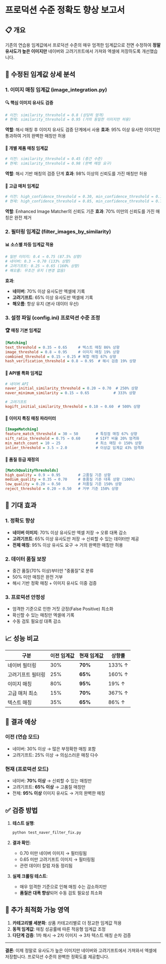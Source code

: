 # 프로덕션 수준 정확도 향상 보고서

## 📋 개요
기존의 연습용 임계값에서 프로덕션 수준의 매우 엄격한 임계값으로 전면 수정하여 **정말 유사도가 높은 이미지만** 네이버와 고려기프트에서 가져와 엑셀에 저장하도록 개선했습니다.

## 🎯 수정된 임계값 상세 분석

### 1. 이미지 매칭 임계값 (image_integration.py)

#### 🔍 핵심 이미지 유사도 검증
```python
# 이전: similarity_threshold = 0.8 (상당히 엄격)
# 현재: similarity_threshold = 0.95 (거의 동일한 이미지만 허용)
```

**역할**: 해시 매칭 후 이미지 유사도 검증 단계에서 사용
**효과**: 95% 이상 유사한 이미지만 통과하여 거의 완벽한 매칭만 허용

#### 🎯 개별 제품 매칭 임계값
```python
# 이전: similarity_threshold = 0.45 (중간 수준)
# 현재: similarity_threshold = 0.98 (완벽 매칭 요구)
```

**역할**: 해시 기반 매칭의 검증 단계
**효과**: 98% 이상의 신뢰도를 가진 매칭만 허용

#### 🚀 고급 매처 임계값
```python
# 이전: high_confidence_threshold = 0.30, min_confidence_threshold = 0.15
# 현재: high_confidence_threshold = 0.85, min_confidence_threshold = 0.70
```

**역할**: Enhanced Image Matcher의 신뢰도 기준
**효과**: 70% 미만의 신뢰도를 가진 매칭은 완전 제거

### 2. 필터링 임계값 (filter_images_by_similarity)

#### 📊 소스별 차등 임계값 적용
```python
# 일반 이미지: 0.4 → 0.75 (87.5% 상향)
# 네이버: 0.3 → 0.70 (133% 상향)  
# 고려기프트: 0.25 → 0.65 (160% 상향)
# 해오름: 무조건 유지 (변경 없음)
```

**효과**: 
- **네이버**: 70% 이상 유사도만 엑셀에 기록
- **고려기프트**: 65% 이상 유사도만 엑셀에 기록
- **해오름**: 항상 유지 (본사 데이터 우선)

### 3. 설정 파일 (config.ini) 프로덕션 수준 조정

#### 🏆 매칭 기본 임계값
```ini
[Matching]
text_threshold = 0.35 → 0.65     # 텍스트 매칭 86% 상향
image_threshold = 0.8 → 0.95     # 이미지 매칭 19% 상향  
combined_threshold = 0.15 → 0.25 # 복합 매칭 67% 상향
hash_verification_threshold = 0.8 → 0.95  # 해시 검증 19% 상향
```

#### 🎯 API별 특화 임계값
```ini
# 네이버 API
naver_initial_similarity_threshold = 0.20 → 0.70  # 250% 상향
naver_minimum_similarity = 0.15 → 0.65           # 333% 상향

# 고려기프트
kogift_initial_similarity_threshold = 0.10 → 0.60  # 500% 상향
```

#### 🔬 이미지 특징 매칭 파라미터
```ini
[ImageMatching]
feature_match_threshold = 30 → 50        # 특징점 매칭 67% 상향
sift_ratio_threshold = 0.75 → 0.60       # SIFT 비율 20% 엄격화
min_match_count = 10 → 25                # 최소 매칭 수 150% 상향
inlier_threshold = 3.5 → 2.0             # 이상값 임계값 43% 엄격화
```

#### 🏅 품질 등급 재정의
```ini
[MatchQualityThresholds]
high_quality = 0.9 → 0.95        # 고품질 기준 상향
medium_quality = 0.35 → 0.70     # 중품질 기준 대폭 상향 (100%)
low_quality = 0.20 → 0.50        # 저품질 기준 150% 상향
reject_threshold = 0.20 → 0.50   # 거부 기준 150% 상향
```

## 🚀 기대 효과

### 1. 정확도 향상
- **네이버 이미지**: 70% 이상 유사도만 엑셀 저장 → 오류 대폭 감소
- **고려기프트**: 65% 이상 유사도만 저장 → 신뢰할 수 있는 데이터만 제공
- **전체 매칭**: 95% 이상 유사도 요구 → 거의 완벽한 매칭만 허용

### 2. 데이터 품질 보장
- 중간 품질(70% 이상)부터만 "중품질"로 분류
- 50% 미만 매칭은 완전 거부
- 해시 기반 정확 매칭 + 이미지 유사도 이중 검증

### 3. 프로덕션 안정성
- 엄격한 기준으로 인한 거짓 긍정(False Positive) 최소화
- 확신할 수 있는 매칭만 엑셀에 기록
- 수동 검토 필요성 대폭 감소

## 📈 성능 비교

| 구분 | 이전 임계값 | 현재 임계값 | 상향률 |
|------|-------------|-------------|--------|
| 네이버 필터링 | 30% | **70%** | 133% ↑ |
| 고려기프트 필터링 | 25% | **65%** | 160% ↑ |
| 이미지 매칭 | 80% | **95%** | 19% ↑ |
| 고급 매처 최소 | 15% | **70%** | 367% ↑ |
| 텍스트 매칭 | 35% | **65%** | 86% ↑ |

## 🎯 결과 예상

### 이전 (연습 모드)
- 네이버: 30% 이상 → 많은 부정확한 매칭 포함
- 고려기프트: 25% 이상 → 의심스러운 매칭 다수

### 현재 (프로덕션 모드)  
- 네이버: **70% 이상** → 신뢰할 수 있는 매칭만
- 고려기프트: **65% 이상** → 고품질 매칭만
- 전체: **95% 이상** 이미지 유사도 → 거의 완벽한 매칭

## ✅ 검증 방법

1. **테스트 실행**:
   ```bash
   python test_naver_filter_fix.py
   ```

2. **결과 확인**:
   - 0.70 미만 네이버 이미지 → 필터링됨
   - 0.65 미만 고려기프트 이미지 → 필터링됨
   - 관련 데이터 칼럼 자동 정리됨

3. **실제 크롤링 테스트**:
   - 매우 엄격한 기준으로 인해 매칭 수는 감소하지만
   - **품질은 대폭 향상**되어 수동 검토 필요성 최소화

## 🔧 추가 최적화 가능 영역

1. **카테고리별 세분화**: 상품 카테고리별로 더 정교한 임계값 적용
2. **동적 임계값**: 매칭 성공률에 따른 적응형 임계값 조정
3. **다단계 검증**: 1차 해시 → 2차 이미지 → 3차 텍스트 매칭 순차 검증

---

**결론**: 이제 정말로 유사도가 높은 이미지만 네이버와 고려기프트에서 가져와서 엑셀에 저장합니다. 프로덕션 수준의 완벽한 정확도를 제공합니다. 